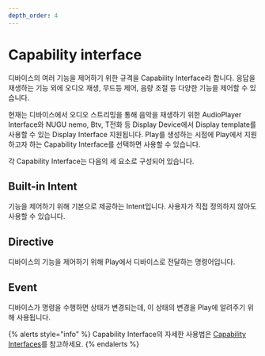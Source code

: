 ```yaml
---
depth_order: 4
---
```


# Capability interface

디바이스의 여러 기능을 제어하기 위한 규격을 Capability Interface라 합니다. 응답을 재생하는 기능 외에 오디오 재생, 무드등 제어, 음량 조절 등 다양한 기능을 제어할 수 있습니다.

현재는 디바이스에서 오디오 스트리밍을 통해 음악을 재생하기 위한 AudioPlayer Interface와  NUGU nemo, Btv, T전화 등 Display Device에서 Display template를 사용할 수 있는 Display Interface 지원됩니다. Play를 생성하는 시점에 Play에서 지원하고자 하는 Capability Interface를 선택하면 사용할 수 있습니다.

각 Capability Interface는 다음의 세 요소로 구성되어 있습니다.

## Built-in Intent

기능을 제어하기 위해 기본으로 제공하는 Intent입니다. 사용자가 직접 정의하지 않아도 사용할 수 있습니다.

## Directive

디바이스의 기능을 제어하기 위해 Play에서 디바이스로 전달하는 명령어입니다.

## Event

디바이스가 명령을 수행하면 상태가 변경되는데, 이 상태의 변경을 Play에 알려주기 위해 사용됩니다.

{% alerts style="info" %}
Capability Interface의 자세한 사용법은 [Capability Interfaces](../use-backend-proxy/capability-interfaces)를 참고하세요.
{% endalerts %}
